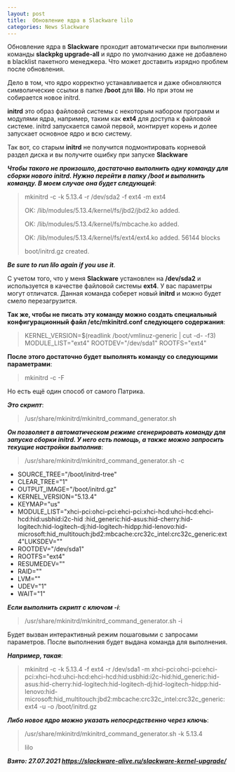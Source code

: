 ```yaml
---
layout: post
title:  Обновление ядра в Slackware lilo
categories: News Slackware
---
```


 Обновление ядра в **Slackware** проходит автоматически при выполнении команды **slackpkg 
 upgrade-all** 
  и ядро по умолчанию даже не добавлено в blacklist пакетного менеджера. Что может доставить 
 изрядно проблем после обновления.

 Дело в том, что ядро корректно устанавливается и даже обновляются символические ссылки в папке 
 **/boot** для **lilo**. Но при этом не собирается новое initrd.

 **initrd** это образ файловой системы с некоторым набором программ и модулями ядра, например, 
 таким как **ext4** для доступа к файловой системе. initrd запускается самой первой, монтирует корень и 
долее запускает основное ядро и всю систему.

 Так вот, со старым **initrd** не получится подмонтировать корневой раздел диска и вы получите 
 ошибку при запуске **Slackware**
 
 
***Чтобы такого не произошло, достаточно выполнить одну команду для сборки нового initrd. Нужно 
 перейти в папку /boot и выполнить команду. В моем случае она будет следующей***:

>mkinitrd -c -k 5.13.4 -r /dev/sda2 -f ext4 -m ext4
> 
>OK: /lib/modules/5.13.4/kernel/fs/jbd2/jbd2.ko added.
> 
>OK: /lib/modules/5.13.4/kernel/fs/mbcache.ko added.
>
>OK: /lib/modules/5.13.4/kernel/fs/ext4/ext4.ko added.
56144 blocks
>
>boot/initrd.gz created.

***Be sure to run lilo again if you use it***.

 С учетом того, что у меня **Slackware** установлен на **/dev/sda2** и используется в качестве 
 файловой 
  системы **ext4**. У вас параметры могут отличатся. Данная команда соберет новый **initrd** и 
 можно 
 будет смело перезагрузится.

 **Так же, чтобы не писать эту команду можно создать специальный конфигурационный файл 
 /etc/mkinitrd.conf следующего содержания**:

>KERNEL_VERSION=$(readlink /boot/vmlinuz-generic | cut -d- -f3)
MODULE_LIST="ext4"
ROOTDEV="/dev/sda1"
ROOTFS="ext4"

**После этого достаточно будет выполнять команду со следующими параметрами**:

>mkinitrd -c -F

Но есть ещё один способ от самого Патрика.

***Это скрипт***:

>/usr/share/mkinitrd/mkinitrd_command_generator.sh

 ***Он позволяет в автоматическом режиме сгенерировать команду для запуска сборки initrd. У него 
 есть помощь, а также можно запросить текущие настройки выполнив***:

>/usr/share/mkinitrd/mkinitrd_command_generator.sh -c

- SOURCE_TREE="/boot/initrd-tree"
- CLEAR_TREE="1"
- OUTPUT_IMAGE="/boot/initrd.gz"
- KERNEL_VERSION="5.13.4"
- KEYMAP="us"
- MODULE_LIST="xhci-pci:ohci-pci:ehci-pci:xhci-hcd:uhci-hcd:ehci-hcd:hid:usbhid:i2c-hid
  :hid_generic:hid-asus:hid-cherry:hid-logitech:hid-logitech-dj:hid-logitech-hidpp:hid-lenovo:hid-microsoft:hid_multitouch:jbd2:mbcache:crc32c_intel:crc32c_generic:ext4"LUKSDEV=""
- ROOTDEV="/dev/sda1"
- ROOTFS="ext4"
- RESUMEDEV=""
- RAID=""
- LVM=""
- UDEV="1"
- WAIT="1"

***Если выполнить скрипт с ключом -i***:

>/usr/share/mkinitrd/mkinitrd_command_generator.sh -i

 Будет вызван интерактивный режим пошаговыми с запросами параметров. После выполнения будет 
 выдана команда для выполнения.
 
***Например, такая***:

>mkinitrd -c -k 5.13.4 -f ext4 -r /dev/sda1 -m 
> xhci-pci:ohci-pci:ehci-pci:xhci-hcd:uhci-hcd:ehci-hcd:hid:usbhid:i2c-hid:hid_generic:hid-asus:hid-cherry:hid-logitech:hid-logitech-dj:hid-logitech-hidpp:hid-lenovo:hid-microsoft:hid_multitouch:jbd2:mbcache:crc32c_intel:crc32c_generic:ext4 -u -o /boot/initrd.gz

***Либо новое ядро можно указать непосредственно через ключь***:

>/usr/share/mkinitrd/mkinitrd_command_generator.sh -k 5.13.4
>
>lilo

***Взято: 27.07.2021 https://slackware-alive.ru/slackware-kernel-upgrade/***